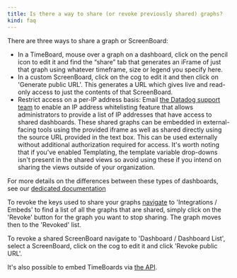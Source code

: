 ```yaml
---
title: Is there a way to share (or revoke previously shared) graphs?
kind: faq
---
```


There are three ways to share a graph or ScreenBoard:

* In a TimeBoard, mouse over a graph on a dashboard, click on the pencil icon to edit it and find the “share” tab that generates an iFrame of just that graph using whatever timeframe, size or legend you specify here.
* In a custom ScreenBoard, click on the cog to edit it and then click on 'Generate public URL'. This generates a URL which gives live and read-only access to just the contents of that ScreenBoard.
* Restrict access on a per-IP address basis: Email [the Datadog support team](/help) to enable an IP address whitelisting feature that allows administrators to provide a list of IP addresses that have access to shared dashboards. These shared graphs can be embedded in external-facing tools using the provided iframe as well as shared directly using the source URL provided in the text box. This can be used externally without additional authorization required for access.
It's worth noting that if you've enabled Templating, the template variable drop-downs isn't present in the shared views so avoid using these if you intend on sharing the views outside of your organization.

For more details on the differences between these types of dashboards, see our [dedicated documentation](/graphing/dashboards)

To revoke the keys used to share your graphs [navigate](https://app.datadoghq.com/account/settings#embeds) to 'Integrations / Embeds' to find a list of all the graphs that are shared, simply click on the 'Revoke' button for the graph you want to stop sharing. The graph moves then to the 'Revoked' list.

To revoke a shared ScreenBoard navigate to 'Dashboard / Dashboard List', select a ScreenBoard, click on the cog to edit it and click 'Revoke public URL'.

It's also possible to embed TimeBoards via [the API](/api/#embeds). 